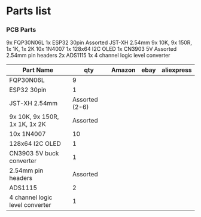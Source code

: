 # Parts list

### PCB Parts
9x FQP30N06L
1x ESP32 30pin
Assorted JST-XH 2.54mm
9x 10K, 9x 150R, 1x 1K, 1x 2K
10x 1N4007
1x 128x64 I2C OLED
1x CN3903 5V
Assorted 2.54mm pin headers
2x ADS1115
1x 4 channel logic level converter

| Part Name  | qty | Amazon | ebay | aliexpress |
| --------- | ------- | ------- | ------- | ------- |
| FQP30N06L     |     9    |  |  |  |
| ESP32 30pin |     1    |  |  |  |
| JST-XH 2.54mm  |    Assorted (2-6)     |  |  |  |
| 9x 10K, 9x 150R, 1x 1K, 1x 2K |   Assorted      |  |  |  |
| 10x 1N4007 |    10     |  |  |  |
| 128x64 I2C OLED |     1    |  |  |  |
| CN3903 5V buck converter |    1     |  |  |  |
| 2.54mm pin headers |    Assorted      |  |  |  |
| ADS1115 |    2     |  |  |  |
| 4 channel logic level converter |   1      |  |  |  |
